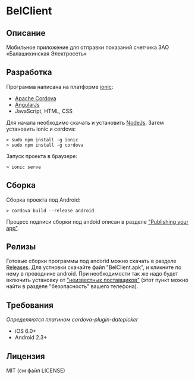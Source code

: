 # BelClient

## Описание

Мобильное приложение для отправки показаний счетчика ЗАО «Балашихинская Электросеть»

## Разработка

Программа написана на платформе [ionic](http://ionicframework.com/):
* [Apache Cordova](https://cordova.apache.org/)
* [AngularJs](https://angular.io/)
* JavaScript, HTML, CSS

Для начала необходимо скачать и установить [NodeJs](https://nodejs.org/).
Затем установить ionic и cordova:
```shell
> sudo npm install -g ionic
> sudo npm install -g cordova
```

Запуск проекта в браузере:
```shell
> ionic serve
```

## Сборка

Сборка проекта под Android:
```shell
> cordova build --release android
```

Процесс подписи сборки под andoid описан в разделе ["Publishing your app"](http://ionicframework.com/docs/guide/publishing.html).

## Релизы

Готовые сборки программы под andorid можно скачать в разделе [Releases](./releases).
Для устновки скачайте файл "BelClient.apk", и кликните по нему в проводнике android. При необходимости так же надо будет включить установку от ["неизвестных поставщиков"](http://developer.android.com/distribute/tools/open-distribution.html#unknown-sources) (этот пункт можно найти в разделе "безопасность" вашего телефона).

## Требования
_Определяются плагином cordova-plugin-datepicker_

* iOS 6.0+
* Android 2.3+

## Лицензия

MIT (см файл LICENSE)
